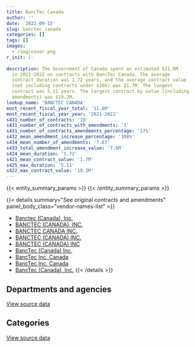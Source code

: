 ```yaml
---
title: BancTec Canada
author: ''
date: '2022-09-15'
slug: banctec_canada
categories: []
tags: []
images:
  - /img/cover.png
r_init: |-
  
description: The Government of Canada spent an estimated $11.6M
  in 2021-2022 on contracts with BancTec Canada. The average
  contract duration was 1.72 years, and the average contract value
  (not including contracts under $10k) was $1.7M. The longest
  contract was 5.11 years. The largest contract by value (including
  amendments) was $19.2M.
lookup_name: 'BANCTEC CANADA'
most_recent_fiscal_year_total: '11.6M'
most_recent_fiscal_year_year: '2021-2022'
s431_number_of_contracts: '18'
s431_number_of_contracts_with_amendments: '3'
s431_number_of_contracts_amendments_percentage: '17%'
s432_mean_amendment_increase_percentage: '108%'
s434_mean_number_of_amendments: '7.67'
s433_total_amendment_increase_value: '7.6M'
s424_mean_duration: '1.72'
s421_mean_contract_value: '1.7M'
s425_max_duration: '5.11'
s422_max_contract_value: '19.2M'
---
```


<script src="/rmarkdown-libs/htmlwidgets/htmlwidgets.js"></script>
<link href="/rmarkdown-libs/datatables-css/datatables-crosstalk.css" rel="stylesheet" />
<script src="/rmarkdown-libs/datatables-binding/datatables.js"></script>
<script src="/rmarkdown-libs/jquery/jquery-3.6.0.min.js"></script>
<link href="/rmarkdown-libs/dt-core-bootstrap/css/dataTables.bootstrap.min.css" rel="stylesheet" />
<link href="/rmarkdown-libs/dt-core-bootstrap/css/dataTables.bootstrap.extra.css" rel="stylesheet" />
<script src="/rmarkdown-libs/dt-core-bootstrap/js/jquery.dataTables.min.js"></script>
<script src="/rmarkdown-libs/dt-core-bootstrap/js/dataTables.bootstrap.min.js"></script>
<link href="/rmarkdown-libs/crosstalk/css/crosstalk.min.css" rel="stylesheet" />
<script src="/rmarkdown-libs/crosstalk/js/crosstalk.min.js"></script>
<script src="/rmarkdown-libs/htmlwidgets/htmlwidgets.js"></script>
<link href="/rmarkdown-libs/datatables-css/datatables-crosstalk.css" rel="stylesheet" />
<script src="/rmarkdown-libs/datatables-binding/datatables.js"></script>
<script src="/rmarkdown-libs/jquery/jquery-3.6.0.min.js"></script>
<link href="/rmarkdown-libs/dt-core-bootstrap/css/dataTables.bootstrap.min.css" rel="stylesheet" />
<link href="/rmarkdown-libs/dt-core-bootstrap/css/dataTables.bootstrap.extra.css" rel="stylesheet" />
<script src="/rmarkdown-libs/dt-core-bootstrap/js/jquery.dataTables.min.js"></script>
<script src="/rmarkdown-libs/dt-core-bootstrap/js/dataTables.bootstrap.min.js"></script>
<link href="/rmarkdown-libs/crosstalk/css/crosstalk.min.css" rel="stylesheet" />
<script src="/rmarkdown-libs/crosstalk/js/crosstalk.min.js"></script>

{{< entity_summary_params >}}
{{< /entity_summary_params >}}

{{< details summary="See original contracts and amendments" panel_body_class="vendor-names-list" >}}
- [Banctec (Canada), Inc.](https://search.open.canada.ca/en/ct/?sort=contract_value_f%20desc&page=1&search_text=%22Banctec%20%28Canada%29%2c%20Inc.%22)
- [BANCTEC (CANADA), INC.](https://search.open.canada.ca/en/ct/?sort=contract_value_f%20desc&page=1&search_text=%22BANCTEC%20%28CANADA%29%2c%20INC.%22)
- [BANCTEC CANADA INC.](https://search.open.canada.ca/en/ct/?sort=contract_value_f%20desc&page=1&search_text=%22BANCTEC%20CANADA%20INC.%22)
- [BANCTEC (CANADA) INC.](https://search.open.canada.ca/en/ct/?sort=contract_value_f%20desc&page=1&search_text=%22BANCTEC%20%28CANADA%29%20INC.%22)
- [BANCTEC (CANADA) INC](https://search.open.canada.ca/en/ct/?sort=contract_value_f%20desc&page=1&search_text=%22BANCTEC%20%28CANADA%29%20INC%22)
- [BancTec (Canada) Inc.](https://search.open.canada.ca/en/ct/?sort=contract_value_f%20desc&page=1&search_text=%22BancTec%20%28Canada%29%20Inc.%22)
- [BancTec Inc. Canada](https://search.open.canada.ca/en/ct/?sort=contract_value_f%20desc&page=1&search_text=%22BancTec%20Inc.%20Canada%22)
- [BancTec Inc. Canada](https://search.open.canada.ca/en/ct/?sort=contract_value_f%20desc&page=1&search_text=%22BancTec%20%20Inc.%20Canada%22)
- [BancTec (Canada), Inc.](https://search.open.canada.ca/en/ct/?sort=contract_value_f%20desc&page=1&search_text=%22BancTec%20%28Canada%29%2c%20Inc.%22)
{{< /details >}}

## Departments and agencies

<div id="htmlwidget-1" style="width:100%;height:auto;" class="datatables html-widget"></div>
<script type="application/json" data-for="htmlwidget-1">{"x":{"style":"bootstrap","filter":"none","vertical":false,"data":[["<a href=\"/departments/cra-arc/\">Canada Revenue Agency<\/a>","<a href=\"/departments/lac-bac/\">Library and Archives Canada<\/a>","<a href=\"/departments/pwgsc-tpsgc/\">Public Services and Procurement Canada<\/a>","<a href=\"/departments/statcan/\">Statistics Canada<\/a>"],[1088170.25,16768.96,109499.06,21041.47],[979193.53,90256.43,480210.58,null],[976518.14,90009.83,7840615.51,71300.45],[1088831.44,90009.83,10214837.73,200813.92]],"container":"<table class=\"table table-striped table-hover row-border order-column display\">\n  <thead>\n    <tr>\n      <th>Department<\/th>\n      <th>2018-2019<\/th>\n      <th>2019-2020<\/th>\n      <th>2020-2021<\/th>\n      <th>2021-2022<\/th>\n    <\/tr>\n  <\/thead>\n<\/table>","options":{"order":[[4,"desc"]],"pageLength":10,"autoWidth":true,"columnDefs":[{"targets":1,"render":"function(data, type, row, meta) {\n    return type !== 'display' ? data : DTWidget.formatCurrency(data, \"$\", 2, 3, \",\", \".\", true, null);\n  }"},{"targets":2,"render":"function(data, type, row, meta) {\n    return type !== 'display' ? data : DTWidget.formatCurrency(data, \"$\", 2, 3, \",\", \".\", true, null);\n  }"},{"targets":3,"render":"function(data, type, row, meta) {\n    return type !== 'display' ? data : DTWidget.formatCurrency(data, \"$\", 2, 3, \",\", \".\", true, null);\n  }"},{"targets":4,"render":"function(data, type, row, meta) {\n    return type !== 'display' ? data : DTWidget.formatCurrency(data, \"$\", 2, 3, \",\", \".\", true, null);\n  }"},{"width":"16%","targets":[1,2,3,4]},{"className":"dt-right","targets":[1,2,3,4]}],"orderClasses":false}},"evals":["options.columnDefs.0.render","options.columnDefs.1.render","options.columnDefs.2.render","options.columnDefs.3.render"],"jsHooks":[]}</script>
<p class="text-right">
<a href="https://github.com/GoC-Spending/contracts-data/tree/main/data/out/vendors/banctec_canada/summary_by_fiscal_year_by_department.csv" class="source-data-link btn btn-link">View source data</a>
</p>

## Categories

<div id="htmlwidget-2" style="width:100%;height:auto;" class="datatables html-widget"></div>
<script type="application/json" data-for="htmlwidget-2">{"x":{"style":"bootstrap","filter":"none","vertical":false,"data":[["<a href=\"/categories/facilities_and_construction/\">Facilities and construction<\/a>","<a href=\"/categories/office_management/\">Office management<\/a>","<a href=\"/categories/information_technology/\">Information technology<\/a>","<a href=\"/categories/industrial_products_and_services/\">Industrial products and services<\/a>"],[null,24993.34,1189444.93,21041.47],[null,null,1373061.01,176599.53],[7207112.95,71300.45,1384513.77,315516.76],[9836697.54,null,1355818.3,401977.08]],"container":"<table class=\"table table-striped table-hover row-border order-column display\">\n  <thead>\n    <tr>\n      <th>Category<\/th>\n      <th>2018-2019<\/th>\n      <th>2019-2020<\/th>\n      <th>2020-2021<\/th>\n      <th>2021-2022<\/th>\n    <\/tr>\n  <\/thead>\n<\/table>","options":{"order":[[4,"desc"]],"dom":"t","pageLength":30,"autoWidth":true,"columnDefs":[{"targets":1,"render":"function(data, type, row, meta) {\n    return type !== 'display' ? data : DTWidget.formatCurrency(data, \"$\", 2, 3, \",\", \".\", true, null);\n  }"},{"targets":2,"render":"function(data, type, row, meta) {\n    return type !== 'display' ? data : DTWidget.formatCurrency(data, \"$\", 2, 3, \",\", \".\", true, null);\n  }"},{"targets":3,"render":"function(data, type, row, meta) {\n    return type !== 'display' ? data : DTWidget.formatCurrency(data, \"$\", 2, 3, \",\", \".\", true, null);\n  }"},{"targets":4,"render":"function(data, type, row, meta) {\n    return type !== 'display' ? data : DTWidget.formatCurrency(data, \"$\", 2, 3, \",\", \".\", true, null);\n  }"},{"width":"16%","targets":[1,2,3,4]},{"className":"dt-right","targets":[1,2,3,4]}],"orderClasses":false,"lengthMenu":[10,25,30,50,100]}},"evals":["options.columnDefs.0.render","options.columnDefs.1.render","options.columnDefs.2.render","options.columnDefs.3.render"],"jsHooks":[]}</script>
<p class="text-right">
<a href="https://github.com/GoC-Spending/contracts-data/tree/main/data/out/vendors/banctec_canada/summary_by_fiscal_year_by_category.csv" class="source-data-link btn btn-link">View source data</a>
</p>
